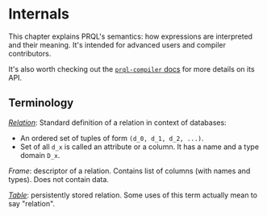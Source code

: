 # Internals

This chapter explains PRQL's semantics: how expressions are interpreted and
their meaning. It's intended for advanced users and compiler contributors.

It's also worth checking out the
[`prql-compiler` docs](https://docs.rs/prql-compiler/latest/prql_compiler/) for
more details on its API.

## Terminology

[_Relation_](<https://en.wikipedia.org/wiki/Relation_(database)>): Standard
definition of a relation in context of databases:

- An ordered set of tuples of form `(d_0, d_1, d_2, ...)`.
- Set of all `d_x` is called an attribute or a column. It has a name and a type
  domain `D_x`.

_Frame_: descriptor of a relation. Contains list of columns (with names and
types). Does not contain data.

[_Table_](<https://en.wikipedia.org/wiki/Table_(database)#Tables_versus_relations>):
persistently stored relation. Some uses of this term actually mean to say
"relation".
